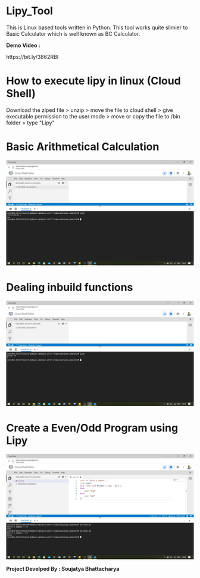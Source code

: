 # Lipy_Tool
This is Linux based tools written in Python. This tool works quite slimier to Basic Calculator which is well known as BC Calculator.

<p> <strong> Demo Video : </strong> </p> https://bit.ly/3862RBI

# How to execute lipy in linux (Cloud Shell)
Download the ziped file > unzip > move the file to cloud shell > give executable permission to the user mode > move or copy the file to /bin folder > type "Lipy"

# Basic Arithmetical Calculation
<img src = "demo/demo 1.JPG" alt = "no">

# Dealing inbuild functions 
<img src = "demo/demo 2.JPG" alt = "no">

# Create a Even/Odd Program using Lipy
<img src = "demo/demo 3.JPG" alt = "no">

<strong> <p> Project Develped By : Soujatya Bhattacharya </p> </strong>

